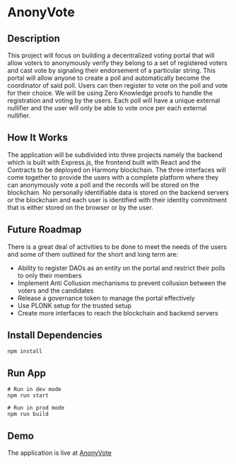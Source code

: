 # AnonyVote

## Description
This project will focus on building a decentralized voting portal that will allow voters to anonymously verify they belong to a set of registered voters and cast vote by signaling their endorsement of a particular string.
This portal will allow anyone to create a poll and automatically become the coordinator of said poll. Users can then register to vote on the poll and vote for their choice. We will be using Zero Knowledge proofs to handle the registration and voting by the users. Each poll will have a unique external nullifier and the user will only be able to vote once per each external nullifier.

## How It Works
The application will be subdivided into three projects namely the backend which is built with Express.js, the frontend built with React and the Contracts to be deployed on Harmony blockchain. The three interfaces will come together to provide the users with a complete platform where they can anonymously vote a poll and the records will be stored on the blockchain.
No personally identifiable data is stored on the backend servers or the blockchain and each user is identified with their identity commitment that is either stored on the browser or by the user.

## Future Roadmap
There is a great deal of activities to be done to meet the needs of the users and some of them outlined for the short and long term are:
- Ability to register DAOs as an entity on the portal and restrict their polls to only their members
- Implement Anti Collusion mechanisms to prevent collusion between the voters and the candidates
- Release a governance token to manage the portal effectively
- Use PLONK setup for the trusted setup
- Create more interfaces to reach the blockchain and backend servers

## Install Dependencies

```
npm install
```

## Run App

```
# Run in dev mode
npm run start

# Run in prod mode
npm run build
```

## Demo
The application is live at [AnonyVote](https://anonyvote-frontend.vercel.app/home)